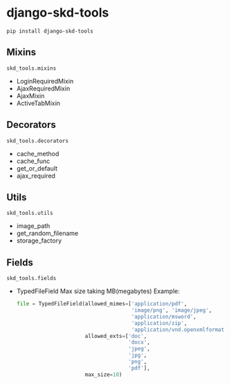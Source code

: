 django-skd-tools
================

`pip install django-skd-tools`

Mixins
------

`skd_tools.mixins`

 - LoginRequiredMixin
 - AjaxRequiredMixin
 - AjaxMixin
 - ActiveTabMixin

Decorators
------

`skd_tools.decorators`

 - cache_method
 - cache_func
 - get_or_default
 - ajax_required

Utils
-----

`skd_tools.utils`

 - image_path
 - get_random_filename
 - storage_factory

Fields
-----

`skd_tools.fields`

 - TypedFileField
    Max size taking MB(megabytes)
    Example:

    ```python
    file = TypedFileField(allowed_mimes=['application/pdf',
                                         'image/png', 'image/jpeg',
                                         'application/msword',
                                         'application/zip',
                                         'application/vnd.openxmlformats-officedocument.wordprocessingml.document'],
                          allowed_exts=['doc',
                                        'docx',
                                        'jpeg',
                                        'jpg',
                                        'png',
                                        'pdf'],
                          max_size=10)
    ```
